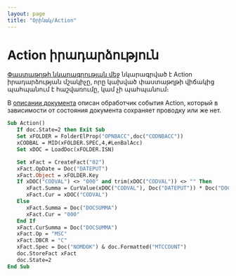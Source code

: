 ```yaml
---
layout: page
title: "Օրինակ/Action"
---
```


# Action իրադարձություն

[Փաստաթղթի նկարագրության մեջ](../Defs/doc.html) նկարագրված է Action իրադարձության մշակիչը, որը կախված փաստաթղթի վիճակից պահպանում է հաշվառումը, կամ չի պահպանում։

В [описании документа](../Defs/doc.html) описан обработчик события Action, который в зависимости от состояния документа сохраняет проводку или же нет.

``` vb
Sub Action()
   If doc.State=2 then Exit Sub
   Set xFOLDER = FolderElProp("OPNBACC",doc("CODNBACC"))
   xCODBAL = MID(xFOLDER.SPEC,4,#LenBalAcc)
   Set xDOC = LoadDoc(xFOLDER.ISN)

   Set xFact = CreateFact("02")
   xFact.OpDate = Doc("DATEPUT")
   xFact.Object = xFOLDER.Key
   If xDOC("CODVAL") <> "000" and trim(xDOC("CODVAL")) <> "" Then
      xFact.Summa = CurValue(xDOC("CODVAL"), Doc("DATEPUT")) * Doc("DOCSUMMA")
      xFact.Cur = xDOC("CODVAL")
   Else
      xFact.Summa = Doc("DOCSUMMA")
      xFact.Cur = "000"
   End If
   xFact.CurSumma = Doc("DOCSUMMA")
   xFact.Op = "MSC"
   xFact.DBCR = "C"
   xFact.Spec = Doc("NOMDOK") & doc.Formatted("MTCCOUNT") 
   doc.StoreFact xFact
   doc.State=2
End Sub 
```

